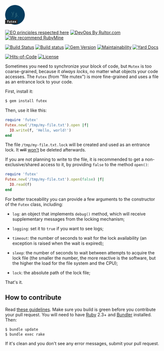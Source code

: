 <img src="/logo.svg" width="64px" height="64px"/>

[![EO principles respected here](https://www.elegantobjects.org/badge.svg)](https://www.elegantobjects.org)
[![DevOps By Rultor.com](http://www.rultor.com/b/yegor256/futex)](http://www.rultor.com/p/yegor256/futex)
[![We recommend RubyMine](https://www.elegantobjects.org/rubymine.svg)](https://www.jetbrains.com/ruby/)

[![Build Status](https://travis-ci.org/yegor256/futex.svg)](https://travis-ci.org/yegor256/futex)
[![Build status](https://ci.appveyor.com/api/projects/status/po1mn8ca96jk0llr?svg=true)](https://ci.appveyor.com/project/yegor256/futex)
[![Gem Version](https://badge.fury.io/rb/futex.svg)](http://badge.fury.io/rb/futex)
[![Maintainability](https://api.codeclimate.com/v1/badges/5528e182bb5e4a2ecc1f/maintainability)](https://codeclimate.com/github/yegor256/futex/maintainability)
[![Yard Docs](http://img.shields.io/badge/yard-docs-blue.svg)](http://rubydoc.info/github/yegor256/futex/master/frames)

[![Hits-of-Code](https://hitsofcode.com/github/yegor256/futex)](https://hitsofcode.com/view/github/yegor256/futex)
[![License](https://img.shields.io/badge/license-MIT-green.svg)](https://github.com/yegor256/futex/blob/master/LICENSE.txt)

Sometimes you need to synchronize your block of code, but `Mutex` is too coarse-grained,
because it _always locks_, no matter what objects your code accesses. The
`Futex` (from "file mutex") is more fine-grained and uses a file as an
entrance lock to your code.

First, install it:

```bash
$ gem install futex
```

Then, use it like this:

```ruby
require 'futex'
Futex.new('/tmp/my-file.txt').open |f|
  IO.write(f, 'Hello, world!')
end
```

The file `/tmp/my-file.txt.lock` will be created and used as an entrance lock.
It <del>will</del> [won't](https://github.com/yegor256/futex/issues/5) be deleted afterwards.

If you are not planning to write to the file, it is recommended to get
a non-exclusive/shared access to it, by providing `false` to the method
`open()`:

```ruby
require 'futex'
Futex.new('/tmp/my-file.txt').open(false) |f|
  IO.read(f)
end
```

For better traceability you can provide a few arguments to the
constructor of the `Futex` class, including:

  * `log`: an object that implements `debug()` method, which will
    receive supplementary messages from the locking mechanism;

  * `logging`: set it to `true` if you want to see logs;

  * `timeout`: the number of seconds to wait for the lock availability
    (an exception is raised when the wait is expired);

  * `sleep`: the number of seconds to wait between attempts to acquire
    the lock file (the smaller the number, the more reactive is the software,
    but the higher the load for the file system and the CPU);

  * `lock`: the absolute path of the lock file;

That's it.

## How to contribute

Read [these guidelines](https://www.yegor256.com/2014/04/15/github-guidelines.html).
Make sure you build is green before you contribute
your pull request. You will need to have [Ruby](https://www.ruby-lang.org/en/) 2.3+ and
[Bundler](https://bundler.io/) installed. Then:

```
$ bundle update
$ bundle exec rake
```

If it's clean and you don't see any error messages, submit your pull request.
